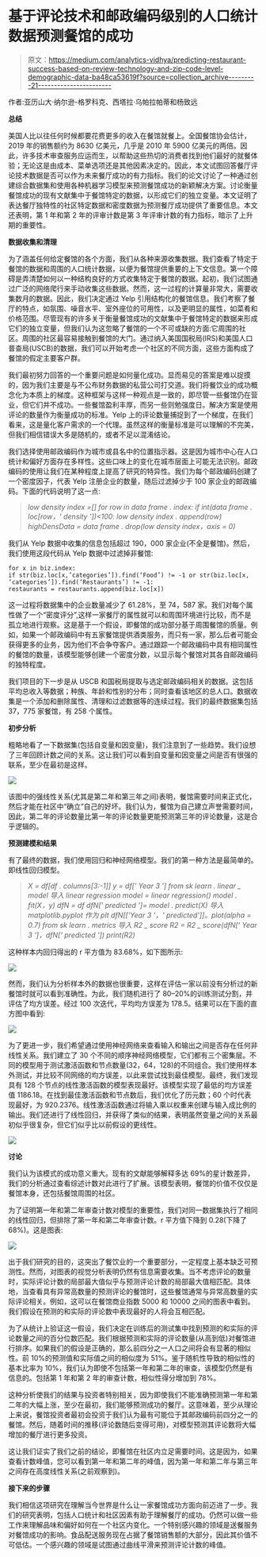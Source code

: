 # 基于评论技术和邮政编码级别的人口统计数据预测餐馆的成功

> 原文：<https://medium.com/analytics-vidhya/predicting-restaurant-success-based-on-review-technology-and-zip-code-level-demographic-data-ba48ca53619f?source=collection_archive---------21----------------------->

作者:亚历山大·纳尔逊-格罗科克、西塔拉·乌帕拉帕蒂和杨致远

**总结**

美国人比以往任何时候都要花费更多的收入在餐馆就餐上。全国餐馆协会估计，2019 年的销售额约为 8630 亿美元，几乎是 2010 年 5900 亿美元的两倍。因此，许多技术审查服务应运而生，以帮助这些热切的消费者找到他们最好的就餐体验；无论这是由成本、菜单选项还是其他因素决定的。因此，本文试图回答餐厅评论技术数据是否可以作为未来餐厅成功的有力指标。我们的论文讨论了一种通过创建综合数据集和使用各种机器学习模型来预测餐馆成功的新颖解决方案。讨论衡量餐馆成功的现有文献集中于餐馆特定的数据，以形成它们的独立变量。本文证明了表达餐厅独特性的社区特定数据和密度数据为预测餐厅成功提供了重要信息。本文还表明，第 1 年和第 2 年的评审计数是第 3 年评审计数的有力指标，暗示了上升期的重要性。

**数据收集和清理**

为了涵盖任何给定餐馆的各个方面，我们从各种来源收集数据。我们查看了特定于餐馆的数据和周围的人口统计数据，以便为餐馆提供重要的上下文信息。第一个障碍是弄清楚如何以一种结构良好的方式收集特定于餐馆的数据。起初，我们试图通过广泛的网络爬行来手动收集这些数据。然而，这一过程的计算量非常大，需要收集数月的数据。因此，我们决定通过 Yelp 引用结构化的餐馆信息。我们考察了餐厅的特点，如氛围、噪音水平、室外座位的可用性，以及更明显的属性，如菜肴和价格范围。尽管现有的许多关于衡量餐馆成功的文献集中于餐馆特定的数据来形成它们的独立变量，但我们认为这忽略了餐馆的一个不可或缺的方面:它周围的社区。周围的社区最容易接触到餐馆的大门。通过纳入美国国税局(IRS)和美国人口普查局(USCB)的数据，我们可以开始考虑一个社区的不同方面，这些方面构成了餐馆的假定主要客户群。

我们最初努力回答的一个重要问题是如何量化成功。显而易见的答案是难以捉摸的，因为我们主要是与不公布财务数据的私营公司打交道。我们将餐饮业的成功概念化为本质上的梯度。这种框架与这样一种观点是一致的，即尽管一些餐馆仍在营业，但它们并不成功。一些餐馆盈利丰厚，而另一些则勉强度日。解决方案是使用评论的数量作为衡量成功的标准。Yelp 上的评论数量捕捉到了一个梯度，在我们看来，这是量化客户需求的一个代理。虽然这样的衡量标准是可以理解的不完美，但我们相信错误大多是随机的，或者不足以混淆结论。

我们选择使用邮政编码作为城市或县名中的位置指示器。这是因为城市中心在人口统计和偏好方面存在多样性。这些口味上的变化在城市层面上可能无法识别。邮政编码的使用让我们在某种程度上提高了研究的特异性。我们为每个邮政编码创建了一个密度因子，代表 Yelp 注册企业的数量，随后过滤掉少于 100 家企业的邮政编码。下面的代码说明了这一点:

> *low density index =[]
> for row in data frame . index:
> if int(data frame . loc[row，' density '])<100:
> low density index . append(row)
> highDensData = data frame . drop(low density index，axis = 0)*

我们从 Yelp 数据中收集的信息包括超过 190，000 家企业(不全是餐馆)。然后，我们使用这段代码从 Yelp 数据中过滤掉非餐馆:

```
for x in biz.index:
if str(biz.loc[x,’categories’]).find(‘Food’) != -1 or str(biz.loc[x, ‘categories’]).find(‘Restaurants’) != -1:
restaurants = restaurants.append(biz.loc[x])
```

这一过程将数据集中的企业数量减少了 61.28%，至 74，587 家。我们对每个属性做了一个“密度评分”,这样一家餐厅的属性就可以和周围环境进行比较，而不是孤立地进行观察。这是基于一个假设，即餐馆的成功部分基于周围餐馆的质量。例如，如果一个邮政编码中有五家餐馆提供酒类服务，而只有一家，那么后者可能会获得更多的业务，因为他们不会争夺客户。通过跟踪一个邮政编码中具有相同属性的餐馆的数量，该模型能够创建一个密度分数，以显示每个餐馆对其各自邮政编码的独特程度。

我们项目的下一步是从 USCB 和国税局提取与选定邮政编码相关的数据。这包括平均总收入等数据；种族、年龄和性别的分布；同时查看该地区的总人口。数据收集是一个添加和删除属性、清理和过滤数据等的连续过程。我们的最终数据集包括 37，775 家餐馆，有 258 个属性。

**初步分析**

粗略地看了一下数据集(包括自变量和因变量)，我们注意到了一些趋势。我们设想了三年回顾计数之间的关系。这让我们可以看到自变量和因变量之间是否有很强的联系，至少在最初是这样。

![](img/5bb86781da46e4ca5e479531f9effdff.png)

该图中的强线性关系(尤其是第二年和第三年之间)表明，餐馆需要时间来正式化，然后才能在社区中“确立”自己的好坏。我们认为，餐馆为自己建立声誉需要时间，因此，第二年的评论数量比第一年的评论数量更能预测第三年的评论数量，这是合乎逻辑的。

**预测建模和结果**

有了最终的数据，我们使用回归和神经网络模型。我们的第一种方法是最简单的。即线性回归模型。

> *X = df[df . columns[3:-1]]
> y = df[' Year 3 ']
> from sk learn . linear _ model 导入 linear regression
> model = linear regression()
> model . fit(X，y)
> dfN = df
> dfN[' predicted ']= model . predict(X)
> 导入 matplotlib.pyplot 作为 plt
> dfN[['Year 3 '，' predicted']]。plot(alpha = 0.7)
> from sk learn . metrics 导入 R2 _ score
> R2 = R2 _ score(dfN[' Year 3 ']，dfN[' predicted '])
> print(R2)*

这种样本内回归得出的 r 平方值为 83.68%，如下图所示:

![](img/761723381b4955bd224a947f16e6a112.png)

然而，我们认为分析样本外的数据也很重要，这样在评估一家以前没有分析过的新餐馆时就可以看到准确性。为此，我们随机进行了 80–20%的训练测试分割，并评估了均方误差。经过 100 次迭代，平均均方误差为 178.5。结果可以在下面的直方图中看到:

![](img/a0be55c1789222eaf5a4c1e0802a1f4b.png)

为了更进一步，我们希望通过使用神经网络来查看输入和输出之间是否存在任何非线性关系。我们建立了 30 个不同的顺序神经网络模型，它们都有三个密集层。不同的模型用于测试激活函数和节点数量(32，64，128)的不同组合。我们使用样本外测试，并比较不同网络的均方误差，以此来尝试找到最佳模型。最终，我们发现具有 128 个节点的线性激活函数的模型表现最好。该模型实现了最低的均方误差值 1186.18。在找到最佳激活函数和节点数后，我们优化了历元数；60 个时代表现最好，为 920.2376。线性激活函数通过将输入乘以权重来创建与输入成比例的输出。我们还进行了线性回归，并获得了类似的结果，表明虽然变量之间的关系最初似乎很复杂，但它们似乎比以前假设的更线性。

![](img/a103e42ec73763e3ed587b8e0190bf13.png)

**讨论**

我们认为该模式的成功意义重大。现有的文献能够解释多达 69%的星计数差异，我们的分析通过查看综述计数对此进行了扩展。该模型表明，餐馆的价值不仅仅是餐馆本身，还包括餐馆周围的社区。

为了证明第一年和第二年审查计数对模型的重要性，我们对同一数据集执行了相同的线性回归，但排除了第一年和第二年审查计数。r 平方值下降到 0.28(下降了 68%)。这是图表:

![](img/a8608e3a7744798697276ebddd9f1193.png)

出于我们研究的目的，这突出了餐饮业的一个重要部分，一定程度上基本缺乏可预测性。然而，对图表的视觉分析表明仍然有信息需要收集。当不考虑评论的数量时，实际评论计数的局部最大值似乎与预测评论计数的局部最大值相匹配。具体地，当查看具有异常高数量的预测评论的餐馆时，这些餐馆通常与异常高数量的实际评论相关。例如，这可以在餐馆商业指数 5000 和 10000 之间的图表中看到。我们假设在预测的和实际的评论数中表现最好的人将会互相匹配。

为了从统计上验证这一假设，我们决定在训练后的测试集中找到预测的和实际的评论数量之间的百分位数匹配。我们根据预测和实际的评论数量(从高到低)对餐馆进行排序。如果我们的假设是正确的，那么前四分之一人口之间将会有显著的相似性。前 10%的预测值和实际值之间的相似度为 51%。鉴于随机性导致的相似性的基本比率为 10%，我们认为即使不包括第一年和第二年的审查，该模型仍然是有信息的。包括第 1 年和第 2 年的审查计数，相似性得分增加到 78%。

这种分析使我们的结果与投资者特别相关，因为即使我们不能准确预测第一年和第二年的大幅上涨，至少在最初，我们能够预测成功的餐厅。这意味着，至少从理论上来说，餐馆投资者最初会投资于我们认为最有可能位于其邮政编码前四分之一的餐馆。然后，随着时间的推移(评论数随后变得可用)，对模型预测其评论数将大幅增加的餐厅进行更多投资。

这让我们证实了我们之前的结论，即餐馆在社区内立足需要时间。这是因为，如果查看计数峰值，您可以看到第一年和第二年的峰值，因为第一年和第二年与第三年之间存在高度线性关系(之前观察到)。

**接下来的步骤**

我们相信这项研究在理解当今世界是什么让一家餐馆成功方面向前迈进了一步。我们的研究表明，包括人口统计和社区因素有助于理解餐厅的成功。仍然可以做一些工作来理解品味和偏好如何在一个社区内变化。一个特别感兴趣的领域是送餐服务对餐馆成功的影响。食品配送服务现在占据了餐馆销售额的大部分，因此其价值不可低估。一个感兴趣的领域是试图通过曲线平滑来预测评论计数的峰值。